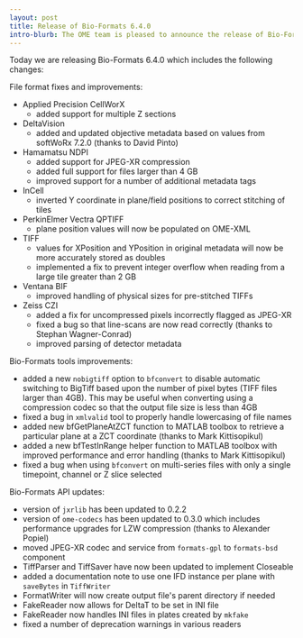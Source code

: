 ```yaml
---
layout: post
title: Release of Bio-Formats 6.4.0
intro-blurb: The OME team is pleased to announce the release of Bio-Formats 6.4.0
---
```


Today we are releasing Bio-Formats 6.4.0 which includes the following changes:

File format fixes and improvements:

* Applied Precision CellWorX
  * added support for multiple Z sections
* DeltaVision
  * added and updated objective metadata based on values from softWoRx 7.2.0 (thanks to David Pinto)
* Hamamatsu NDPI
  * added support for JPEG-XR compression
  * added full support for files larger than 4 GB
  * improved support for a number of additional metadata tags
* InCell
  * inverted Y coordinate in plane/field positions to correct stitching of tiles
* PerkinElmer Vectra QPTIFF
  * plane position values will now be populated on OME-XML
* TIFF
  * values for XPosition and YPosition in original metadata will now be more accurately stored as doubles
  * implemented a fix to prevent integer overflow when reading from a large tile greater than 2 GB
* Ventana BIF
  * improved handling of physical sizes for pre-stitched TIFFs
* Zeiss CZI
  * added a fix for uncompressed pixels incorrectly flagged as JPEG-XR
  * fixed a bug so that line-scans are now read correctly (thanks to Stephan Wagner-Conrad)
  * improved parsing of detector metadata

Bio-Formats tools improvements:

* added a new ``nobigtiff`` option to ``bfconvert`` to disable automatic switching to BigTiff based upon the 
  number of pixel bytes (TIFF files larger than 4GB). This may be useful when converting using a compression 
  codec so that the output file size is less than 4GB
* fixed a bug in ``xmlvalid`` tool to properly handle lowercasing of file names
* added new bfGetPlaneAtZCT function to MATLAB toolbox to retrieve a particular plane at a ZCT coordinate 
  (thanks to Mark Kittisopikul)
* added a new bfTestInRange helper function to MATLAB toolbox with improved performance and error handling 
  (thanks to Mark Kittisopikul)
* fixed a bug when using ``bfconvert`` on multi-series files with only a single timepoint, channel or Z slice selected

Bio-Formats API updates:

* version of ``jxrlib`` has been updated to 0.2.2
* version of ``ome-codecs`` has been updated to 0.3.0 which includes performance upgrades for 
  LZW compression (thanks to Alexander Popiel)
* moved JPEG-XR codec and service from ``formats-gpl`` to ``formats-bsd`` component
* TiffParser and TiffSaver have now been updated to implement Closeable
* added a documentation note to use one IFD instance per plane with ``saveBytes`` in ``TiffWriter``
* FormatWriter will now create output file's parent directory if needed
* FakeReader now allows for DeltaT to be set in INI file
* FakeReader now handles INI files in plates created by ``mkfake``
* fixed a number of deprecation warnings in various readers
